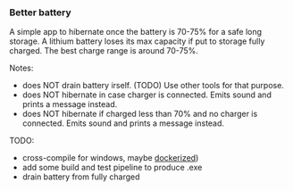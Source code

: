 ### Better battery

A simple app to hibernate once the battery is 70-75% for a safe long storage. A lithium battery loses
its max capacity if put to storage fully charged. The best charge range is around 70-75%.

Notes: 
- does NOT drain battery irself. (TODO) Use other tools for that purpose.
- does NOT hibernate in case charger is connected. Emits sound and prints a message instead.
- does NOT hibernate if charged less than 70% and no charger is connected. Emits sound and prints
a message instead.

TODO:
- cross-compile for windows, maybe [dockerized](https://github.com/dockcross/dockcross))
- add some build and test pipeline to produce .exe
- drain battery from fully charged
